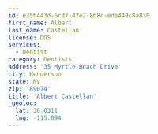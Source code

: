 ```yaml
---
id: e35b443d-6c37-47e2-8b8c-ede449c8a830
first_name: Albert
last_name: Castellan
license: DDS
services:
  - Dentist
category: Dentists
address: '35 Myrtle Beach Drive'
city: Henderson
state: NV
zip: '89074'
title: 'Albert Castellan'
_geoloc:
  lat: 36.0311
  lng: -115.094
---
```


